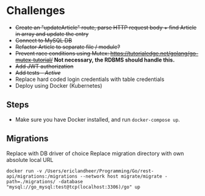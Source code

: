 # Challenges

- ~~Create an "updateArticle" route, parse HTTP request body + find Article in array and update the entry~~
- ~~Connect to MySQL DB~~
- ~~Refactor Article to separate file / module?~~
- ~~Prevent race conditions using Mutex: https://tutorialedge.net/golang/go-mutex-tutorial/~~ **Not necessary, the RDBMS should handle this.** 
- ~~Add JWT authorization~~
- ~~Add tests - _Active_~~
- Replace hard coded login credentials with table credentials
- Deploy using Docker (Kubernetes)


## Steps

- Make sure you have Docker installed, and run `docker-compose up`.

## Migrations
Replace with DB driver of choice
Replace migration directory with own absolute local URL

```docker run -v /Users/ericlandheer/Programming/Go/rest-api/migrations:/migrations --network host migrate/migrate -path=./migrations/ -database "mysql://go_mysql:test@tcp(localhost:3306)/go" up```
